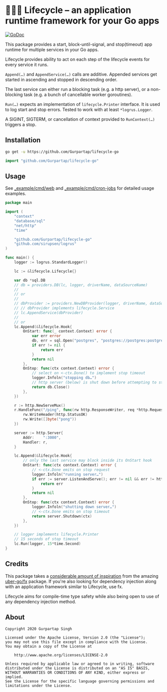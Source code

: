 # 🚴🏻‍♂️ Lifecycle – an application runtime framework for your Go apps

[![GoDoc](https://godoc.org/github.com/Gurpartap/lifecycle-go?status.svg)](https://pkg.go.dev/github.com/Gurpartap/lifecycle-go)

This package provides a start, block-until-signal, and stop(timeout) app runtime for multiple services in your Go apps.

Lifecycle provides ability to act on each step of the lifecycle events for every service it runs.

`Append(…)` and `AppendService(…)` calls are additive. Appended services get started in ascending and stopped in descending order.

The last service can either run a blocking task (e.g. a http server), or a non-blocking task (e.g. a bunch of cancellable worker goroutines).

`Run(…)` expects an implementation of `lifecycle.Printer` interface.
It is used to log start and stop errors.
Tested to work with at least `*logrus.Logger`.

A SIGINT, SIGTERM, or cancellation of context provided to `RunContext(…)` triggers a stop.

## Installation

```bash
go get -u https://github.com/Gurpartap/lifecycle-go
```

```go
import "github.com/Gurpartap/lifecycle-go"
```

## Usage

See [_example/cmd/web](https://github.com/Gurpartap/lifecycle-go/blob/master/_example/cmd/web/main.go) and [_example/cmd/cron-jobs](https://github.com/Gurpartap/lifecycle-go/blob/master/_example/cmd/cron-jobs/main.go) for detailed usage examples.

```go
package main

import (
	"context"
	"database/sql"
	"net/http"
	"time"

	"github.com/Gurpartap/lifecycle-go"
	"github.com/sirupsen/logrus"
)

func main() {
	logger := logrus.StandardLogger()

	lc := &lifecycle.Lifecycle{}

	var db *sql.DB
	// db = providers.DB(lc, logger, driverName, dataSourceName)
	//
	// or
	//
	// dbProvider := providers.NewDBProvider(logger, driverName, dataSourceName)
	// // dbProvider implements lifecycle.Service
	// lc.AppendService(dbProvider)
	//
	// or
	lc.Append(&lifecycle.Hook{
		OnStart: func(_ context.Context) error {
			var err error
			db, err = sql.Open("postgres", "postgres://postgres:postgres@localhost:5432/postgres?sslmode=disable")
			if err != nil {
				return err
			}
			return nil
		},
		OnStop: func(ctx context.Context) error {
			// select on <-ctx.Done() to implement stop timeout
			logger.Infoln("stopping db…")
			// http server (below) is shut down before attempting to stop db
			return db.Close()
		},
	})

	r := http.NewServeMux()
	r.HandleFunc("/ping", func(rw http.ResponseWriter, req *http.Request) {
		rw.WriteHeader(http.StatusOK)
		rw.Write([]byte("pong"))
	})

	server := http.Server{
		Addr:    ":3000",
		Handler: r,
	}

	lc.Append(&lifecycle.Hook{
		// only the last service may block inside its OnStart hook
		OnStart: func(ctx context.Context) error {
			// <-ctx.Done emits on stop request
			logger.Infoln("running server…")
			if err := server.ListenAndServe(); err != nil && err != http.ErrServerClosed {
				return err
			}
			return nil
		},
		OnStop: func(ctx context.Context) error {
			logger.Infoln("shutting down server…")
			// <-ctx.Done emits on stop timeout
			return server.Shutdown(ctx)
		},
	})

	// logger implements lifecycle.Printer
	// 15 seconds of stop timeout
	lc.Run(logger, 15*time.Second)
}
```

## Credits

This package takes a [considerable amount of inspiration](https://github.com/uber-go/fx/blob/master/internal/lifecycle/lifecycle.go) from the amazing [uber-go/fx](https://github.com/uber-go/fx) package.
If you're also looking for dependency injection along with an application framework similar to Lifecycle, use fx. 

Lifecycle aims for compile-time type safety while also being open to use of any dependency injection method.

## About

    Copyright 2020 Gurpartap Singh

    Licensed under the Apache License, Version 2.0 (the "License");
    you may not use this file except in compliance with the License.
    You may obtain a copy of the License at

        http://www.apache.org/licenses/LICENSE-2.0

    Unless required by applicable law or agreed to in writing, software
    distributed under the License is distributed on an "AS IS" BASIS,
    WITHOUT WARRANTIES OR CONDITIONS OF ANY KIND, either express or implied.
    See the License for the specific language governing permissions and
    limitations under the License.
